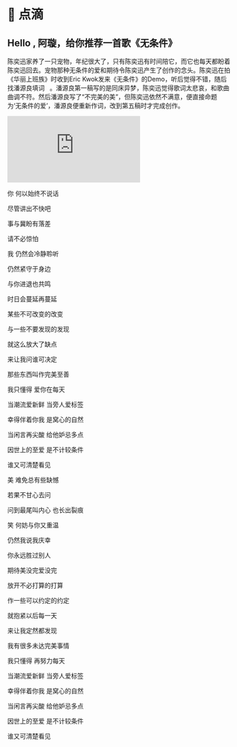 # 📒 点滴

## Hello , 阿璇，给你推荐一首歌《无条件》

陈奕迅家养了一只宠物，年纪很大了，只有陈奕迅有时间陪它，而它也每天都盼着陈奕迅回去。宠物那种无条件的爱和期待令陈奕迅产生了创作的念头。陈奕迅在拍《华丽上班族》时收到Eric Kwok发来《无条件》的Demo，听后觉得不错，随后找潘源良填词   。潘源良第一稿写的是同床异梦，陈奕迅觉得歌词太悲哀，和歌曲曲调不符。然后潘源良写了“不完美的美”，但陈奕迅依然不满意，便直接命题为‘无条件的爱’，潘源良便重新作词，改到第五稿时才完成创作。

<iframe src="https://player.bilibili.com/player.html?isOutside=true&aid=637248194&bvid=BV1Yb4y1s7nD&cid=546204740&p=1&autoplay=false" scrolling="no" border="0" frameborder="no" framespacing="0" allowfullscreen="true"></iframe>


你 何以始终不说话 

尽管讲出不快吧 

事与冀盼有落差 

请不必惊怕 

我 仍然会冷静聆听 

仍然紧守于身边 

与你进退也共鸣 

时日会蔓延再蔓延 

某些不可改变的改变 

与一些不要发现的发现 

就这么放大了缺点 

来让我问谁可决定 

那些东西叫作完美至善

我只懂得 爱你在每天 

当潮流爱新鲜 当旁人爱标签 

幸得伴着你我 是窝心的自然 

当闲言再尖酸 给他妒忌多点 

因世上的至爱 是不计较条件 

谁又可清楚看见 

美 难免总有些缺憾 

若果不甘心去问 

问到最尾叫内心 也长出裂痕

笑 何妨与你又重温 

仍然我说我庆幸 

你永远胜过别人

期待美没完爱没完 

放开不必打算的打算 

作一些可以约定的约定 

就抱紧以后每一天 

来让我定然都发现 

我有很多未达完美事情 

我只懂得 再努力每天 

当潮流爱新鲜 当旁人爱标签 

幸得伴着你我 是窝心的自然 

当闲言再尖酸 给他妒忌多点 

因世上的至爱 是不计较条件 

谁又可清楚看见



